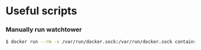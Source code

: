# Useful scripts

### Manually run watchtower

```bash
$ docker run --rm -v /var/run/docker.sock:/var/run/docker.sock containrrr/watchtower --run-once --cleanup
```
